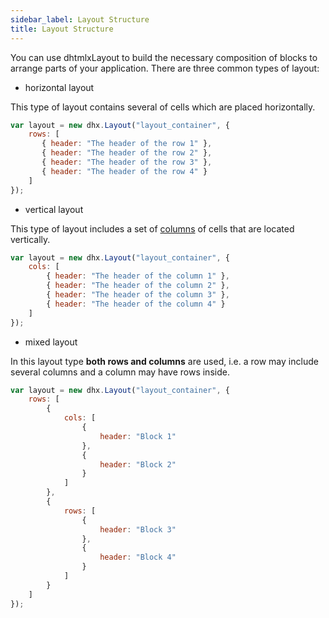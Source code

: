 ```yaml
---
sidebar_label: Layout Structure
title: Layout Structure
---          
```


You can use dhtmlxLayout to build the necessary composition of blocks to arrange parts of your application. There are three common types of layout:

- horizontal layout

This type of layout contains several [](layout/api/layout_rows_config.md) of cells which are placed horizontally.

~~~js
var layout = new dhx.Layout("layout_container", {                                  
	rows: [
       { header: "The header of the row 1" },
       { header: "The header of the row 2" },
       { header: "The header of the row 3" },
       { header: "The header of the row 4" }
    ]                                        
});
~~~


- vertical layout

This type of layout includes a set of [columns](layout/api/layout_cols_config.md) of cells that are located vertically. 

~~~js
var layout = new dhx.Layout("layout_container", {   
	cols: [
		{ header: "The header of the column 1" },
		{ header: "The header of the column 2" },
		{ header: "The header of the column 3" },
        { header: "The header of the column 4" }
	]
});
~~~

- mixed layout

In this layout type **both rows and columns** are used, i.e. a row may include several columns and a column may have rows inside.

~~~js
var layout = new dhx.Layout("layout_container", {   
	rows: [
        {
            cols: [
                {
                    header: "Block 1"                        
                },
                {
                    header: "Block 2"               
                }
            ]
        },
        {
            rows: [
                {
                    header: "Block 3"                                       
                },
                {
                    header: "Block 4"                                                
                }
            ]
        }
    ]
});
~~~



